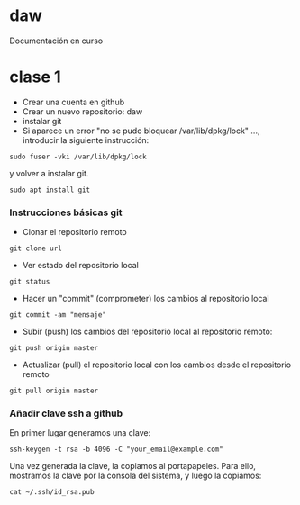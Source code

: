 # daw
Documentación en curso

# clase 1

- Crear una cuenta en github
- Crear un nuevo repositorio: daw
- instalar git
- Si aparece un error "no se pudo bloquear /var/lib/dpkg/lock" ..., introducir la siguiente instrucción:

```
sudo fuser -vki /var/lib/dpkg/lock
```

y volver a instalar git.

```
sudo apt install git
```

### Instrucciones básicas git
- Clonar el repositorio remoto
```
git clone url
```

- Ver estado del repositorio local
```
git status
```

- Hacer un "commit" (comprometer) los cambios al repositorio local
```
git commit -am "mensaje"
```

- Subir (push) los cambios del repositorio local al repositorio remoto:
```
git push origin master
```

- Actualizar (pull) el repositorio local con los cambios desde el repositorio remoto
```
git pull origin master
```

### Añadir clave ssh a github

En primer lugar generamos una clave:
```
ssh-keygen -t rsa -b 4096 -C "your_email@example.com"
```
Una vez generada la clave, la copiamos al portapapeles. Para ello, mostramos la clave por la consola del sistema, y luego la copiamos:
```
cat ~/.ssh/id_rsa.pub
```

